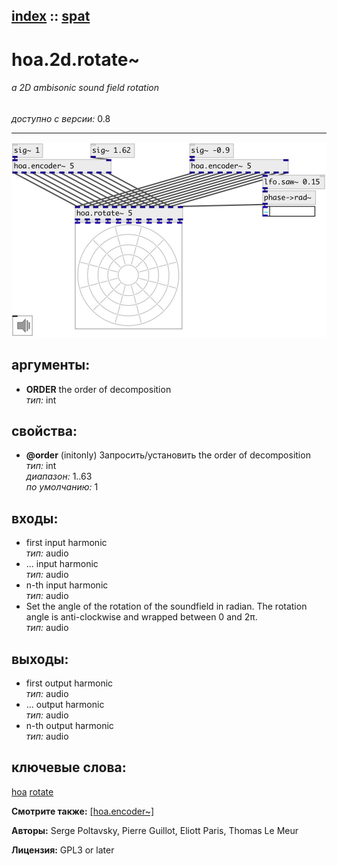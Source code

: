 [index](index.html) :: [spat](category_spat.html)
---

# hoa.2d.rotate~

###### a 2D ambisonic sound field rotation

*доступно с версии:* 0.8

---




[![example](../examples/img/hoa.2d.rotate~.jpg)](../examples/pd/hoa.2d.rotate~.pd)



## аргументы:

* **ORDER**
the order of decomposition<br>
_тип:_ int<br>





## свойства:

* **@order** (initonly)
Запросить/установить the order of decomposition<br>
_тип:_ int<br>
_диапазон:_ 1..63<br>
_по умолчанию:_ 1<br>



## входы:

* first input harmonic<br>
_тип:_ audio
* ... input harmonic<br>
_тип:_ audio
* n-th input harmonic<br>
_тип:_ audio
* Set the angle of the rotation of the soundfield in radian. The rotation angle is anti-clockwise and wrapped between 0 and 2π.<br>
_тип:_ audio



## выходы:

* first output harmonic<br>
_тип:_ audio
* ... output harmonic<br>
_тип:_ audio
* n-th output harmonic<br>
_тип:_ audio



## ключевые слова:

[hoa](keywords/hoa.html)
[rotate](keywords/rotate.html)



**Смотрите также:**
[\[hoa.encoder~\]](hoa.encoder~.html)




**Авторы:** Serge Poltavsky, Pierre Guillot, Eliott Paris, Thomas Le Meur




**Лицензия:** GPL3 or later





